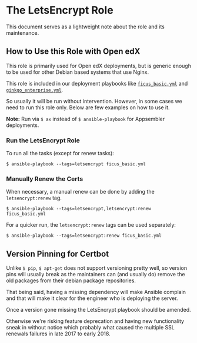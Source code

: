 # The LetsEncrypt Role
This document serves as a lightweight note about the role and its maintenance.

## How to Use this Role with Open edX
This role is primarily used for Open edX deployments,
but is generic enough to be used for other Debian based 
systems that use Nginx.

This role is included in our deployment playbooks like
[`ficus_basic.yml`](https://github.com/appsembler/configuration/blob/appsembler/ficus/master/playbooks/appsemblerPlaybooks/ficus_basic.yml)
and 
[`ginkgo_enterprise.yml`](https://github.com/appsembler/configuration/blob/appsembler/ginkgo/master/playbooks/appsemblerPlaybooks/ginkgo_enterprise.yml).

So usually it will be run without intervention. However, in some cases we need to run this role only.
Below are few examples on how to use it.

**Note:** Run via `$ ax` instead of `$ ansible-playbook` for Appsembler deployments.

### Run the LetsEncrypt Role
To run all the tasks (except for renew tasks):

```
$ ansible-playbook --tags=letsencrypt ficus_basic.yml
```

### Manually Renew the Certs
When necessary, a manual renew can be done by adding the `letsencrypt:renew` tag.

```
$ ansible-playbook --tags=letsencrypt,letsencrypt:renew ficus_basic.yml
```

For a quicker run, the `letsencrypt:renew` tags can be used separately:

```
$ ansible-playbook --tags=letsencrypt:renew ficus_basic.yml
```

## Version Pinning for Certbot
Unlike `$ pip`, `$ apt-get` does not support versioning pretty well, so version pins will usually break
as the maintainers can (and usually do) remove the old packages from their debian package repositories.

That being said, having a missing dependency will make Ansible complain and that will make it clear for
the engineer who is deploying the server.

Once a version gone missing the LetsEncrypt playbook should be amended. 

Otherwise we're risking feature deprecation and having new functionality sneak in without
notice which probably what caused the multiple SSL renewals failures in late 2017 to early 2018.
